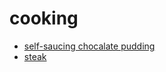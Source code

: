 # cooking

- [self-saucing chocalate pudding](_notes/2017-08/11-010.md)
- [steak](_notes/2017-08/11-011.md)
